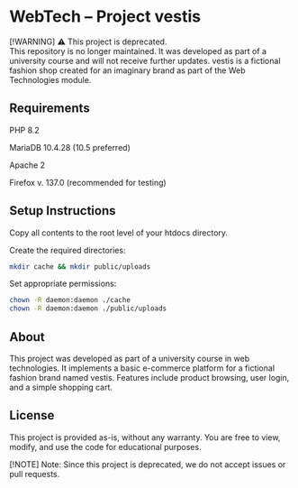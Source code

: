 # WebTech – Project vestis

[!WARNING]
⚠️ This project is deprecated. <br>
This repository is no longer maintained. It was developed as part of a university course and will not receive further updates.
vestis is a fictional fashion shop created for an imaginary brand as part of the Web Technologies module.

## Requirements
PHP 8.2

MariaDB 10.4.28 (10.5 preferred)

Apache 2

Firefox v. 137.0 (recommended for testing)

## Setup Instructions
Copy all contents to the root level of your htdocs directory.

Create the required directories:

```bash
mkdir cache && mkdir public/uploads
```

Set appropriate permissions:
```bash
chown -R daemon:daemon ./cache
chown -R daemon:daemon ./public/uploads
```

## About
This project was developed as part of a university course in web technologies. It implements a basic e-commerce platform for a fictional fashion brand named vestis. Features include product browsing, user login, and a simple shopping cart.

## License
This project is provided as-is, without any warranty. You are free to view, modify, and use the code for educational purposes.

[!NOTE]
Note: Since this project is deprecated, we do not accept issues or pull requests.

